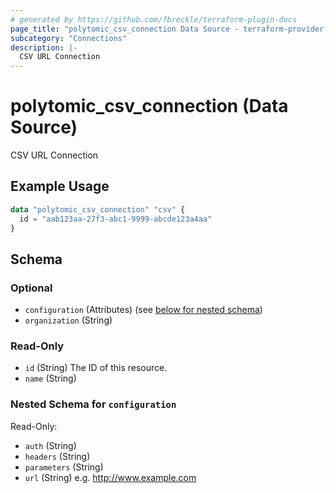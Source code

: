 ```yaml
---
# generated by https://github.com/fbreckle/terraform-plugin-docs
page_title: "polytomic_csv_connection Data Source - terraform-provider-polytomic"
subcategory: "Connections"
description: |-
  CSV URL Connection
---
```


# polytomic_csv_connection (Data Source)

CSV URL Connection

## Example Usage

```terraform
data "polytomic_csv_connection" "csv" {
  id = "aab123aa-27f3-abc1-9999-abcde123a4aa"
}
```

<!-- schema generated by tfplugindocs -->
## Schema

### Optional

- `configuration` (Attributes) (see [below for nested schema](#nestedatt--configuration))
- `organization` (String)

### Read-Only

- `id` (String) The ID of this resource.
- `name` (String)

<a id="nestedatt--configuration"></a>
### Nested Schema for `configuration`

Read-Only:

- `auth` (String)
- `headers` (String)
- `parameters` (String)
- `url` (String) e.g. http://www.example.com


